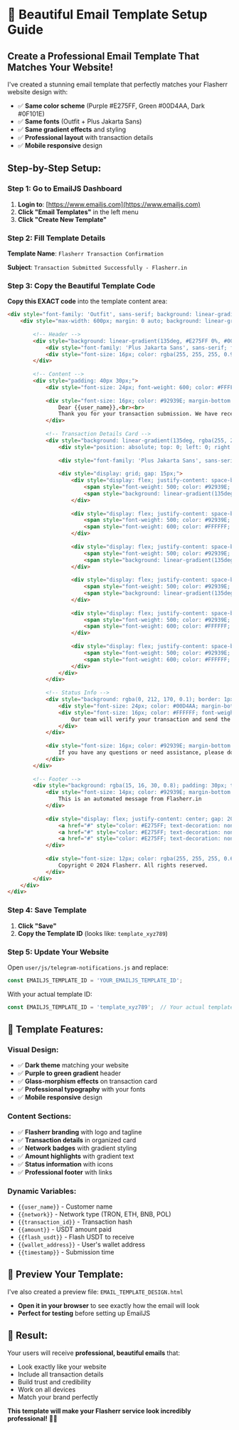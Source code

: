 # 🎨 Beautiful Email Template Setup Guide

## Create a Professional Email Template That Matches Your Website!

I've created a stunning email template that perfectly matches your Flasherr website design with:
- ✅ **Same color scheme** (Purple #E275FF, Green #00D4AA, Dark #0F101E)
- ✅ **Same fonts** (Outfit + Plus Jakarta Sans)
- ✅ **Same gradient effects** and styling
- ✅ **Professional layout** with transaction details
- ✅ **Mobile responsive** design

## Step-by-Step Setup:

### Step 1: Go to EmailJS Dashboard
1. **Login to**: [https://www.emailjs.com](https://www.emailjs.com)
2. **Click "Email Templates"** in the left menu
3. **Click "Create New Template"**

### Step 2: Fill Template Details
**Template Name**: `Flasherr Transaction Confirmation`

**Subject**: `Transaction Submitted Successfully - Flasherr.in`

### Step 3: Copy the Beautiful Template Code
**Copy this EXACT code** into the template content area:

```html
<div style="font-family: 'Outfit', sans-serif; background: linear-gradient(135deg, #0F101E 0%, #1a1b2e 100%); color: #FFFFFF; line-height: 1.6; margin: 0; padding: 0;">
    <div style="max-width: 600px; margin: 0 auto; background: linear-gradient(135deg, #0F101E 0%, #1a1b2e 100%); border-radius: 20px; overflow: hidden; box-shadow: 0 20px 40px rgba(0, 0, 0, 0.3);">
        
        <!-- Header -->
        <div style="background: linear-gradient(135deg, #E275FF 0%, #00D4AA 50%, #0F101E 100%); padding: 40px 30px; text-align: center; position: relative;">
            <div style="font-family: 'Plus Jakarta Sans', sans-serif; font-size: 32px; font-weight: 700; color: #FFFFFF; text-shadow: 0 2px 4px rgba(0, 0, 0, 0.3); margin-bottom: 10px;">Flasherr</div>
            <div style="font-size: 16px; color: rgba(255, 255, 255, 0.9);">Flash USDT Trading Platform</div>
        </div>
        
        <!-- Content -->
        <div style="padding: 40px 30px;">
            <div style="font-size: 24px; font-weight: 600; color: #FFFFFF; margin-bottom: 20px; text-align: center;">Transaction Submitted Successfully! 🎉</div>
            
            <div style="font-size: 16px; color: #92939E; margin-bottom: 30px; text-align: center; line-height: 1.8;">
                Dear {{user_name}},<br><br>
                Thank you for your transaction submission. We have received your payment details and will process your Flash USDT transfer within 15 minutes.
            </div>
            
            <!-- Transaction Details Card -->
            <div style="background: linear-gradient(135deg, rgba(255, 255, 255, 0.1) 0%, rgba(255, 255, 255, 0.05) 100%); border: 1px solid rgba(226, 117, 255, 0.3); border-radius: 15px; padding: 30px; margin: 30px 0; backdrop-filter: blur(10px); position: relative; overflow: hidden;">
                <div style="position: absolute; top: 0; left: 0; right: 0; height: 3px; background: linear-gradient(90deg, #E275FF 0%, #00D4AA 50%, #E275FF 100%);"></div>
                
                <div style="font-family: 'Plus Jakarta Sans', sans-serif; font-size: 20px; font-weight: 600; color: #E275FF; margin-bottom: 25px; text-align: center;">📊 Transaction Details</div>
                
                <div style="display: grid; gap: 15px;">
                    <div style="display: flex; justify-content: space-between; align-items: center; padding: 12px 0; border-bottom: 1px solid rgba(255, 255, 255, 0.1);">
                        <span style="font-weight: 500; color: #92939E; font-size: 14px;">Network</span>
                        <span style="background: linear-gradient(135deg, #E275FF 0%, #00D4AA 100%); color: #FFFFFF; padding: 4px 12px; border-radius: 20px; font-size: 12px; font-weight: 600; text-transform: uppercase; letter-spacing: 0.5px;">{{network}}</span>
                    </div>
                    
                    <div style="display: flex; justify-content: space-between; align-items: center; padding: 12px 0; border-bottom: 1px solid rgba(255, 255, 255, 0.1);">
                        <span style="font-weight: 500; color: #92939E; font-size: 14px;">Transaction ID</span>
                        <span style="font-weight: 600; color: #FFFFFF; font-size: 14px; text-align: right; word-break: break-all;">{{transaction_id}}</span>
                    </div>
                    
                    <div style="display: flex; justify-content: space-between; align-items: center; padding: 12px 0; border-bottom: 1px solid rgba(255, 255, 255, 0.1);">
                        <span style="font-weight: 500; color: #92939E; font-size: 14px;">Amount Paid</span>
                        <span style="background: linear-gradient(135deg, #E275FF 0%, #00D4AA 100%); -webkit-background-clip: text; -webkit-text-fill-color: transparent; background-clip: text; font-weight: 700; font-size: 16px;">{{amount}} USDT</span>
                    </div>
                    
                    <div style="display: flex; justify-content: space-between; align-items: center; padding: 12px 0; border-bottom: 1px solid rgba(255, 255, 255, 0.1);">
                        <span style="font-weight: 500; color: #92939E; font-size: 14px;">Flash USDT to Receive</span>
                        <span style="background: linear-gradient(135deg, #E275FF 0%, #00D4AA 100%); -webkit-background-clip: text; -webkit-text-fill-color: transparent; background-clip: text; font-weight: 700; font-size: 16px;">{{flash_usdt}} Flash USDT</span>
                    </div>
                    
                    <div style="display: flex; justify-content: space-between; align-items: center; padding: 12px 0; border-bottom: 1px solid rgba(255, 255, 255, 0.1);">
                        <span style="font-weight: 500; color: #92939E; font-size: 14px;">Your Wallet Address</span>
                        <span style="font-weight: 600; color: #FFFFFF; font-size: 12px; text-align: right; word-break: break-all;">{{wallet_address}}</span>
                    </div>
                    
                    <div style="display: flex; justify-content: space-between; align-items: center; padding: 12px 0;">
                        <span style="font-weight: 500; color: #92939E; font-size: 14px;">Submission Time</span>
                        <span style="font-weight: 600; color: #FFFFFF; font-size: 14px; text-align: right;">{{timestamp}}</span>
                    </div>
                </div>
            </div>
            
            <!-- Status Info -->
            <div style="background: rgba(0, 212, 170, 0.1); border: 1px solid rgba(0, 212, 170, 0.3); border-radius: 10px; padding: 20px; margin: 30px 0; text-align: center;">
                <div style="font-size: 24px; color: #00D4AA; margin-bottom: 10px;">⏱️</div>
                <div style="font-size: 16px; color: #FFFFFF; font-weight: 500;">
                    Our team will verify your transaction and send the Flash USDT to your wallet address within 15 minutes.
                </div>
            </div>
            
            <div style="font-size: 16px; color: #92939E; margin-bottom: 30px; text-align: center; line-height: 1.8;">
                If you have any questions or need assistance, please don't hesitate to contact our support team.
            </div>
        </div>
        
        <!-- Footer -->
        <div style="background: rgba(15, 16, 30, 0.8); padding: 30px; text-align: center; border-top: 1px solid rgba(255, 255, 255, 0.1);">
            <div style="font-size: 14px; color: #92939E; margin-bottom: 15px;">
                This is an automated message from Flasherr.in
            </div>
            
            <div style="display: flex; justify-content: center; gap: 20px; margin-bottom: 20px;">
                <a href="#" style="color: #E275FF; text-decoration: none; font-size: 14px;">Support</a>
                <a href="#" style="color: #E275FF; text-decoration: none; font-size: 14px;">Terms & Conditions</a>
                <a href="#" style="color: #E275FF; text-decoration: none; font-size: 14px;">Privacy Policy</a>
            </div>
            
            <div style="font-size: 12px; color: rgba(255, 255, 255, 0.6);">
                Copyright © 2024 Flasherr. All rights reserved.
            </div>
        </div>
    </div>
</div>
```

### Step 4: Save Template
1. **Click "Save"**
2. **Copy the Template ID** (looks like: `template_xyz789`)

### Step 5: Update Your Website
Open `user/js/telegram-notifications.js` and replace:
```javascript
const EMAILJS_TEMPLATE_ID = 'YOUR_EMAILJS_TEMPLATE_ID';
```

With your actual template ID:
```javascript
const EMAILJS_TEMPLATE_ID = 'template_xyz789';  // Your actual template ID
```

## 🎨 Template Features:

### **Visual Design:**
- ✅ **Dark theme** matching your website
- ✅ **Purple to green gradient** header
- ✅ **Glass-morphism effects** on transaction card
- ✅ **Professional typography** with your fonts
- ✅ **Mobile responsive** design

### **Content Sections:**
- ✅ **Flasherr branding** with logo and tagline
- ✅ **Transaction details** in organized card
- ✅ **Network badges** with gradient styling
- ✅ **Amount highlights** with gradient text
- ✅ **Status information** with icons
- ✅ **Professional footer** with links

### **Dynamic Variables:**
- `{{user_name}}` - Customer name
- `{{network}}` - Network type (TRON, ETH, BNB, POL)
- `{{transaction_id}}` - Transaction hash
- `{{amount}}` - USDT amount paid
- `{{flash_usdt}}` - Flash USDT to receive
- `{{wallet_address}}` - User's wallet address
- `{{timestamp}}` - Submission time

## 📱 Preview Your Template:

I've also created a preview file: `EMAIL_TEMPLATE_DESIGN.html`
- **Open it in your browser** to see exactly how the email will look
- **Perfect for testing** before setting up EmailJS

## 🎉 Result:

Your users will receive **professional, beautiful emails** that:
- Look exactly like your website
- Include all transaction details
- Build trust and credibility
- Work on all devices
- Match your brand perfectly

**This template will make your Flasherr service look incredibly professional!** 🚀✨
